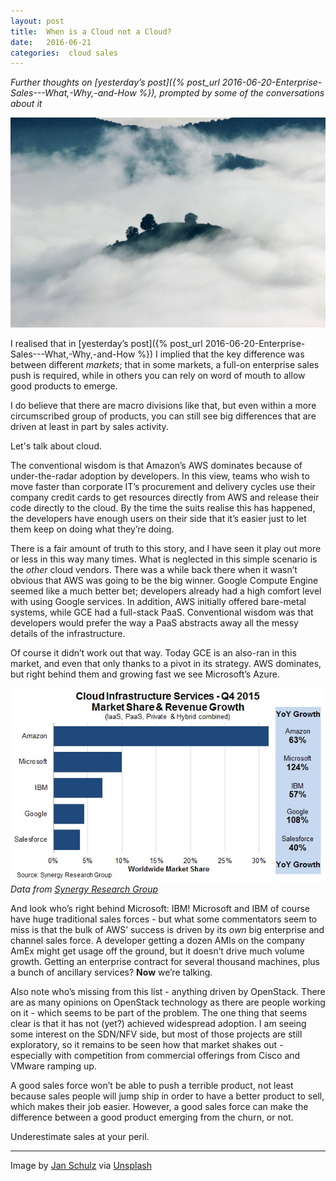 ```yaml
---
layout: post
title:  When is a Cloud not a Cloud? 
date:   2016-06-21 
categories:  cloud sales 
---
```


*Further thoughts on [yesterday’s post]({% post_url 2016-06-20-Enterprise-Sales---What,-Why,-and-How %}), prompted by some of the conversations about it*

![](/images/unknown_filename.483.jpeg)

I realised that in [yesterday’s post]({% post_url 2016-06-20-Enterprise-Sales---What,-Why,-and-How %}) I implied that the key difference was between different *markets*; that in some markets, a full-on enterprise sales push is required, while in others you can rely on word of mouth to allow good products to emerge.

I do believe that there are macro divisions like that, but even within a more circumscribed group of products, you can still see big differences that are driven at least in part by sales activity.

Let's talk about cloud.

The conventional wisdom is that Amazon’s AWS dominates because of under-the-radar adoption by developers. In this view, teams who wish to move faster than corporate IT’s procurement and delivery cycles use their company credit cards to get resources directly from AWS and release their code directly to the cloud. By the time the suits realise this has happened, the developers have enough users on their side that it’s easier just to let them keep on doing what they’re doing.

There is a fair amount of truth to this story, and I have seen it play out more or less in this way many times. What is neglected in this simple scenario is the *other* cloud vendors. There was a while back there when it wasn’t obvious that AWS was going to be the big winner. Google Compute Engine seemed like a much better bet; developers already had a high comfort level with using Google services. In addition, AWS initially offered bare-metal systems, while GCE had a full-stack PaaS. Conventional wisdom was that developers would prefer the way a PaaS abstracts away all the messy details of the infrastructure.

Of course it didn’t work out that way. Today GCE is an also-ran in this market, and even that only thanks to a pivot in its strategy. AWS dominates, but right behind them and growing fast we see Microsoft’s Azure.

![](/images/unknown_filename.482.jpeg)
*Data from [Synergy Research Group](https://www.srgresearch.com/articles/aws-remains-dominant-despite-microsoft-and-Google-growth-surges)*

And look who’s right behind Microsoft: IBM! Microsoft and IBM of course have huge traditional sales forces - but what some commentators seem to miss is that the bulk of AWS’ success is driven by its *own* big enterprise and channel sales force. A developer getting a dozen AMIs on the company AmEx might get usage off the ground, but it doesn’t drive much volume growth. Getting an enterprise contract for several thousand machines, plus a bunch of ancillary services? **Now** we’re talking.

Also note who’s missing from this list - anything driven by OpenStack. There are as many opinions on OpenStack technology as there are people working on it - which seems to be part of the problem. The one thing that seems clear is that it has not (yet?) achieved widespread adoption. I am seeing some interest on the SDN/NFV side, but most of those projects are still exploratory, so it remains to be seen how that market shakes out - especially with competition from commercial offerings from Cisco and VMware ramping up.

A good sales force won’t be able to push a terrible product, not least because sales people will jump ship in order to have a better product to sell, which makes their job easier. However, a good sales force can make the difference between a good product emerging from the churn, or not.

Underestimate sales at your peril.

***
Image by [Jan Schulz](http://0711concept.de) via [Unsplash](https://unsplash.com)